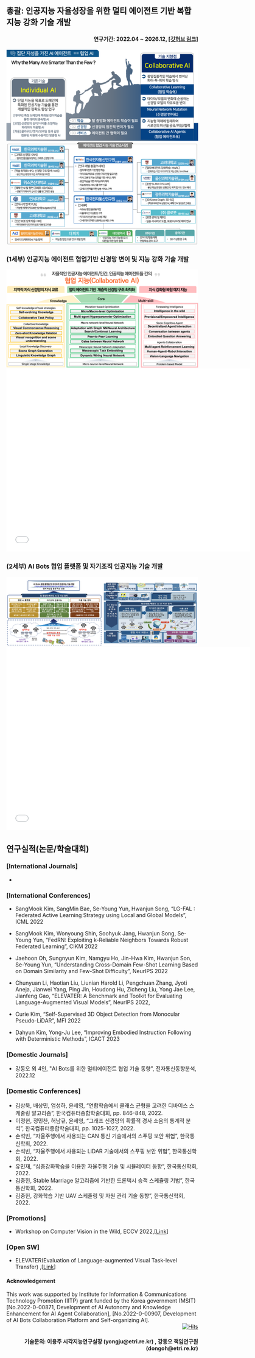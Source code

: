 <div id="home">
  <h2>총괄: 인공지능 자율성장을 위한 멀티 에이전트 기반 복합지능 강화 기술 개발 </h2>
  <div style="text-align:right">
	  <h4> 연구기간: 2022.04 ~ 2026.12, <a href="https://github.com/etri-clara?tab=repositories" target="_blank"> [깃허브 링크] </a> </h4> 
  </div>
  <img src="clara-motivation.png" />
  <img src="clara-organization.png" />

  <h3>(1세부) 인공지능 에이전트 협업기반 신경망 변이 및 지능 강화 기술 개발 </h3>
  <img src="main-design.png" />
  <div class="video-container"> 
   <iframe width="640" height="480" src="//www.youtube.com/embed/kdz_EpIPEt8" frameborder="0" allowfullscreen></iframe>
  </div>
  
  <h3>(2세부) AI Bots 협업 플랫폼 및 자기조직 인공지능 기술 개발 </h3>
  <img src="main-design-2.png" />
  <div class="video-container"> 
  <iframe width="640" height="480" src="//www.youtube.com/embed/KE0v2QeV4FU" frameborder="0" allowfullscreen></iframe>
  </div>

  <h2>연구실적(논문/학술대회) </h2>
  <h3>[International Journals] </h3>
  <ul>
    <li></li> 
  </ul> 
  <h3>[International Conferences] </h3> 
  <ul> 
    <li>SangMook Kim, SangMin Bae, Se-Young Yun, Hwanjun Song, “LG-FAL : Federated Active Learning Strategy using Local and Global Models”, ICML 2022 <!-- [<a href="ICML2022-LG-FAL.pdf">Link</a>] --> </li>
  </ul> 
  <ul> 
    <li>SangMook Kim, Wonyoung Shin, Soohyuk Jang, Hwanjun Song, Se-Young Yun, “FedRN: Exploiting k-Reliable Neighbors Towards Robust Federated Learning”, CIKM 2022 <!--[<a href="CIKM2022_FedRN.pdf">Link</a>] --></li>
  </ul> 
  <ul> 
    <li>Jaehoon Oh, Sungnyun Kim, Namgyu Ho, Jin-Hwa Kim, Hwanjun Son, Se-Young Yun, “Understanding Cross-Domain Few-Shot Learning Based on Domain Similarity and Few-Shot Difficulty”, NeurIPS 2022 <!-- [<a href="NeurIPS_2022_CD_FSL.pdf">Link</a>] --> </li>
  </ul> 
  <ul> 
    <li>Chunyuan Li, Haotian Liu, Liunian Harold Li, Pengchuan Zhang, Jyoti Aneja, Jianwei Yang, Ping Jin, Houdong Hu, Zicheng Liu, Yong Jae Lee, Jianfeng Gao, “ELEVATER: A Benchmark and Toolkit for Evaluating Language-Augmented Visual Models”, NeurIPS 2022, <!-- [<a href="NeurIPS2022.pdf">Link</a>] --></li>
  </ul> 
   <ul> 
    <li>Curie Kim, “Self-Supervised 3D Object Detection from Monocular Pseudo-LiDAR”, MFI 2022 </li>
  </ul> 
  <ul> 
    <li>Dahyun Kim, Yong-Ju Lee, “Improving Embodied Instruction Following with Deterministic Methods”, ICACT 2023 </li>
  </ul> 
  <h3>[Domestic Journals] </h3> 
  <ul>
    <li> 강동오 외 4인, "AI Bots를 위한 멀티에이전트 협업 기술 동향", 전자통신동향분석, 2022.12 </li>
  </ul>
  <h3>[Domestic Conferences] </h3> 
  <ul>
    <li>김상묵, 배상민, 엄성하, 윤세영, “연합학습에서 클래스 균형을 고려한 디바이스 스케줄링 알고리즘”, 한국컴퓨터종합학술대회, pp. 846-848, 2022. <!-- [<a href="KCC2022-KAIST-10-287.pdf">Link</a>] --> </li>
    <li>이정현, 정민찬, 허남규, 윤세영, “그래프 신경망의 확률적 경사 소음의 통계적 분석”, 한국컴퓨터종합학술대회, pp. 1025-1027, 2022. <!-- [<a href="KCC2022-KAIST-10-347.pdf">Link</a>] --></li>
    <li>손석빈, “자율주행에서 사용되는 CAN 통신 기술에서의 스푸핑 보안 위협”, 한국통신학회, 2022. <!-- [<a href="KCC2022-KAIST-10-347.pdf">Link</a>] --></li>
    <li>손석빈, “자율주행에서 사용되는 LiDAR 기술에서의 스푸핑 보안 위협”, 한국통신학회, 2022. <!-- [<a href="KCC2022-KAIST-10-347.pdf">Link</a>] --></li>
    <li>유민재, “심층강화학습을 이용한 자율주행 기술 및 시뮬레이터 동향”, 한국통신학회, 2022. <!-- [<a href="KCC2022-KAIST-10-347.pdf">Link</a>] --></li>
    <li>김중헌, Stable Marriage 알고리즘에 기반한 드론택시 승객 스케쥴링 기법”, 한국통신학회, 2022. <!-- [<a href="KCC2022-KAIST-10-347.pdf">Link</a>] --></li>
    <li>김중헌, 강화학습 기반 UAV 스케줄링 및 자원 관리 기술 동향”, 한국통신학회, 2022. <!-- [<a href="KCC2022-KAIST-10-347.pdf">Link</a>] --></li>

  </ul>
  <h3>[Promotions] </h3>
  <ul> 
    <li> Workshop on Computer Vision in the Wild, ECCV 2022,[<a href="https://computer-vision-in-the-wild.github.io/eccv-2022/">Link</a>]</li>
  </ul>
  <h3>[Open SW] </h3>
  <ul> 
    <li> ELEVATER(Evaluation of Language-augmented Visual Task-level Transfer) ,[<a href="https://computer-vision-in-the-wild.github.io/ELEVATER/">Link</a>]</li>
  </ul>
    
<h4>Acknowledgement </h4>
This work was supported by Institute for Information &
Communications Technology Promotion (IITP) grant funded
by the Korea government (MSIT) [No.2022-0-00871, Development of AI Autonomy and Knowledge Enhancement for AI Agent Collaboration], [No.2022-0-00907, Development of AI Bots Collaboration Platform and Self-organizing AI]. <br>

  
 <div style="text-align:right">
   <a href="https://hits.seeyoufarm.com"><img src="https://hits.seeyoufarm.com/api/count/incr/badge.svg?url=https%3A%2F%2Fetri-clara.github.io&amp;count_bg=%2379C83D&amp;title_bg=%23555555&amp;icon=&amp;icon_color=%23E7E7E7&amp;title=hits&amp;edge_flat=false" alt="Hits" /></a></p>
  <h4> 기술문의: 이용주 시각지능연구실장 (yongju@etri.re.kr) , 강동오 책임연구원 (dongoh@etri.re.kr)</h4> 
  </div>
